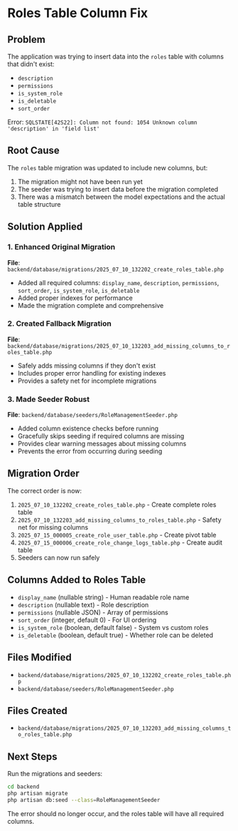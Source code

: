 # Roles Table Column Fix

## Problem
The application was trying to insert data into the `roles` table with columns that didn't exist:
- `description`
- `permissions` 
- `is_system_role`
- `is_deletable`
- `sort_order`

Error: `SQLSTATE[42S22]: Column not found: 1054 Unknown column 'description' in 'field list'`

## Root Cause
The `roles` table migration was updated to include new columns, but:
1. The migration might not have been run yet
2. The seeder was trying to insert data before the migration completed
3. There was a mismatch between the model expectations and the actual table structure

## Solution Applied

### 1. Enhanced Original Migration
**File**: `backend/database/migrations/2025_07_10_132202_create_roles_table.php`
- Added all required columns: `display_name`, `description`, `permissions`, `sort_order`, `is_system_role`, `is_deletable`
- Added proper indexes for performance
- Made the migration complete and comprehensive

### 2. Created Fallback Migration
**File**: `backend/database/migrations/2025_07_10_132203_add_missing_columns_to_roles_table.php`
- Safely adds missing columns if they don't exist
- Includes proper error handling for existing indexes
- Provides a safety net for incomplete migrations

### 3. Made Seeder Robust
**File**: `backend/database/seeders/RoleManagementSeeder.php`
- Added column existence checks before running
- Gracefully skips seeding if required columns are missing
- Provides clear warning messages about missing columns
- Prevents the error from occurring during seeding

## Migration Order
The correct order is now:
1. `2025_07_10_132202_create_roles_table.php` - Create complete roles table
2. `2025_07_10_132203_add_missing_columns_to_roles_table.php` - Safety net for missing columns
3. `2025_07_15_000005_create_role_user_table.php` - Create pivot table
4. `2025_07_15_000006_create_role_change_logs_table.php` - Create audit table
5. Seeders can now run safely

## Columns Added to Roles Table
- `display_name` (nullable string) - Human readable role name
- `description` (nullable text) - Role description
- `permissions` (nullable JSON) - Array of permissions
- `sort_order` (integer, default 0) - For UI ordering
- `is_system_role` (boolean, default false) - System vs custom roles
- `is_deletable` (boolean, default true) - Whether role can be deleted

## Files Modified
- `backend/database/migrations/2025_07_10_132202_create_roles_table.php`
- `backend/database/seeders/RoleManagementSeeder.php`

## Files Created
- `backend/database/migrations/2025_07_10_132203_add_missing_columns_to_roles_table.php`

## Next Steps
Run the migrations and seeders:
```bash
cd backend
php artisan migrate
php artisan db:seed --class=RoleManagementSeeder
```

The error should no longer occur, and the roles table will have all required columns.